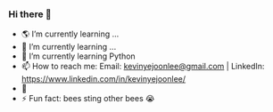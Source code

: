 ### Hi there 🤠
- 🌎 I’m currently learning ...
- 🚀 I’m currently learning ...
- 🌱 I’m currently learning Python 
- 📫 How to reach me: Email: kevinyejoonlee@gmail.com | LinkedIn: https://www.linkedin.com/in/kevinyejoonlee/
- 💭 
- ⚡ Fun fact: bees sting other bees 😭
<!--
**kevinyejoonlee/kevinyejoonlee** is a ✨ _special_ ✨ repository because its `README.md` (this file) appears on your GitHub profile.

Here are some ideas to get you started:

- 🔭 I’m currently working on ...
- 🌱 I’m currently learning ...
- 👯 I’m looking to collaborate on ...
- 🤔 I’m looking for help with ...
- 💬 Ask me about ...
- 📫 How to reach me: ...
- 😄 Pronouns: ...
- ⚡ Fun fact: ...
-->

